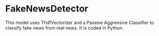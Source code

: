 # FakeNewsDetector
This model uses TfidfVectorizer and a Passive Aggressive Classifier to classify fake news from real news. It is coded in Python. 
